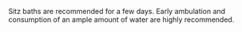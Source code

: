 Sitz baths are recommended for a few days. Early ambulation and consumption of an ample amount of water are highly recommended.